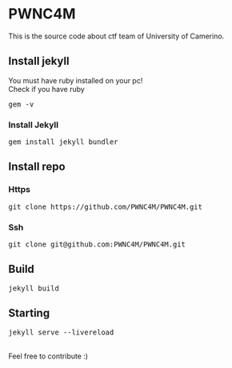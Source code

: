 # PWNC4M
This is the source code about ctf team of University of Camerino. <br />
## Install jekyll
You must have ruby installed on your pc! <br/>
Check if you have ruby
<pre>
gem -v
</pre>
### Install Jekyll
<pre>
gem install jekyll bundler
</pre>
## Install repo
### Https
<pre>
git clone https://github.com/PWNC4M/PWNC4M.git
</pre>
### Ssh
<pre>
git clone git@github.com:PWNC4M/PWNC4M.git
</pre>
## Build
<pre>
jekyll build
</pre>
## Starting
<pre>
jekyll serve --livereload
</pre>
<br />
Feel free to contribute :)